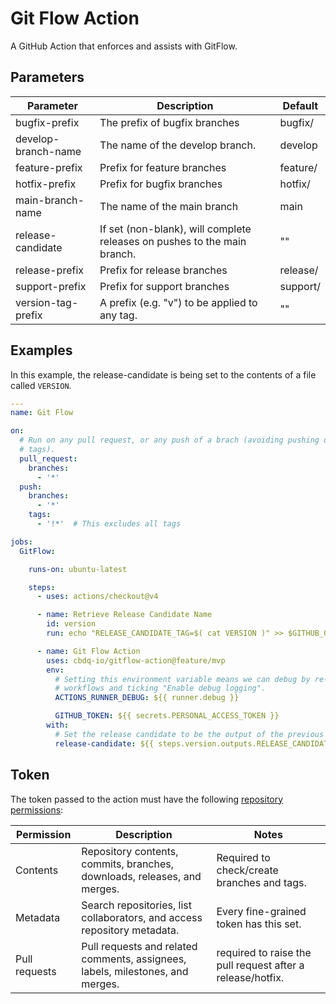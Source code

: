 # Git Flow Action

A GitHub Action that enforces and assists with GitFlow.

## Parameters

| Parameter | Description | Default |
| --------- | ----------- | ------- |
| bugfix-prefix | The prefix of bugfix branches | bugfix/ |
| develop-branch-name | The name of the develop branch. | develop |
| feature-prefix | Prefix for feature branches | feature/ |
| hotfix-prefix | Prefix for bugfix branches | hotfix/ |
| main-branch-name | The name of the main branch | main |
| release-candidate | If set (non-blank), will complete releases on pushes to the main branch. | "" |
| release-prefix | Prefix for release branches | release/ |
| support-prefix | Prefix for support branches | support/ |
| version-tag-prefix | A prefix (e.g. "v") to be applied to any tag. | "" |

## Examples

In this example, the release-candidate is being set to the contents of a
file called `VERSION`.

```yaml
---
name: Git Flow

on:
  # Run on any pull request, or any push of a brach (avoiding pushing of
  # tags).
  pull_request:
    branches:
      - '*'
  push:
    branches:
      - '*'
    tags:
      - '!*'  # This excludes all tags

jobs:
  GitFlow:

    runs-on: ubuntu-latest

    steps:
      - uses: actions/checkout@v4

      - name: Retrieve Release Candidate Name
        id: version
        run: echo "RELEASE_CANDIDATE_TAG=$( cat VERSION )" >> $GITHUB_OUTPUT

      - name: Git Flow Action
        uses: cbdq-io/gitflow-action@feature/mvp
        env:
          # Setting this environment variable means we can debug by re-running
          # workflows and ticking "Enable debug logging".
          ACTIONS_RUNNER_DEBUG: ${{ runner.debug }}

          GITHUB_TOKEN: ${{ secrets.PERSONAL_ACCESS_TOKEN }}
        with:
          # Set the release candidate to be the output of the previous step.
          release-candidate: ${{ steps.version.outputs.RELEASE_CANDIDATE_TAG }}
```

## Token

The token passed to the action must have the following
[repository permissions](https://github.com/settings/personal-access-tokens):

| Permission | Description | Notes |
| ---------- | ----------- | ----- |
| Contents   | Repository contents, commits, branches, downloads, releases, and merges. | Required to check/create branches and tags. |
| Metadata   | Search repositories, list collaborators, and access repository metadata. | Every fine-grained token has this set. |
| Pull requests | Pull requests and related comments, assignees, labels, milestones, and merges. | required to raise the pull request after a release/hotfix. |
